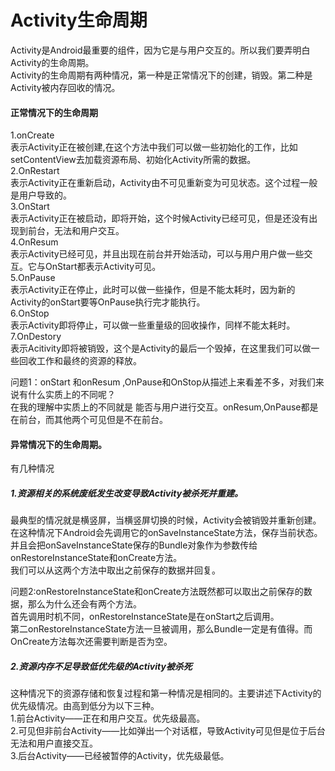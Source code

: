 
# Activity生命周期  

Activity是Android最重要的组件，因为它是与用户交互的。所以我们要弄明白Activity的生命周期。   
Activity的生命周期有两种情况，第一种是正常情况下的创建，销毁。第二种是Activity被内存回收的情况。   

#### 正常情况下的生命周期     
   1.onCreate   
     表示Activity正在被创建,在这个方法中我们可以做一些初始化的工作，比如setContentView去加载资源布局、初始化Activity所需的数据。   
     2.OnRestart   
      表示Activity正在重新启动，Activity由不可见重新变为可见状态。这个过程一般是用户导致的。   
     3.OnStart   
       表示Activity正在被启动，即将开始，这个时候Activity已经可见，但是还没有出现到前台，无法和用户交互。   
     4.OnResum   
       表示Activity已经可见，并且出现在前台并开始活动，可以与用户用户做一些交互。它与OnStart都表示Activity可见。   
     5.OnPause   
        表示Activity正在停止，此时可以做一些操作，但是不能太耗时，因为新的Activity的onStart要等OnPause执行完才能执行。   
     6.OnStop   
        表示Activity即将停止，可以做一些重量级的回收操作，同样不能太耗时。   
     7.OnDestory   
        表示Acitivity即将被销毁，这个是Activity的最后一个毁掉，在这里我们可以做一些回收工作和最终的资源的释放。   

问题1：onStart 和onResum ,OnPause和OnStop从描述上来看差不多，对我们来说有什么实质上的不同呢？   
在我的理解中实质上的不同就是 能否与用户进行交互。onResum,OnPause都是在前台，而其他两个可见但是不在前台。   

#### 异常情况下的生命周期。   
有几种情况     
##### 1.资源相关的系统废纸发生改变导致Activity被杀死并重建。      
最典型的情况就是横竖屏，当横竖屏切换的时候，Activity会被销毁并重新创建。   
在这种情况下Android会先调用它的onSaveInstanceState方法，保存当前状态。并且会把onSaveInstanceState保存的Bundle对象作为参数传给onRestoreInstanceState和onCreate方法。      
我们可以从这两个方法中取出之前保存的数据并回复。   

问题2:onRestoreInstanceState和onCreate方法既然都可以取出之前保存的数据，那么为什么还会有两个方法。   
首先调用时机不同，onRestoreInstanceState是在onStart之后调用。   
第二onRestoreInstanceState方法一旦被调用，那么Bundle一定是有值得。而OnCreate方法每次还需要判断是否为空。   

##### 2.资源内存不足导致低优先级的Activity被杀死   
这种情况下的资源存储和恢复过程和第一种情况是相同的。主要讲述下Activity的优先级情况。由高到低分为以下三种。   
1.前台Activity——正在和用户交互。优先级最高。   
2.可见但非前台Activity——比如弹出一个对话框，导致Activity可见但是位于后台无法和用户直接交互。   
3.后台Activity——已经被暂停的Activity，优先级最低。   

